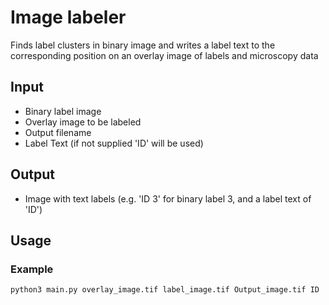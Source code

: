# Image labeler
Finds label clusters in binary image and writes a label text to the corresponding position on an overlay image of labels and microscopy data

## Input
- Binary label image
- Overlay image to be labeled
- Output filename
- Label Text (if not supplied 'ID' will be used)

## Output
- Image with text labels (e.g. 'ID 3' for binary label 3, and a label text of 'ID')

## Usage
### Example
`python3 main.py overlay_image.tif label_image.tif Output_image.tif ID` 
